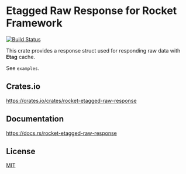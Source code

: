 Etagged Raw Response for Rocket Framework
====================

[![Build Status](https://travis-ci.org/magiclen/rocket-etagged-raw-response.svg?branch=master)](https://travis-ci.org/magiclen/rocket-raw-response)

This crate provides a response struct used for responding raw data with **Etag** cache.

See `examples`.

## Crates.io

https://crates.io/crates/rocket-etagged-raw-response

## Documentation

https://docs.rs/rocket-etagged-raw-response

## License

[MIT](LICENSE)